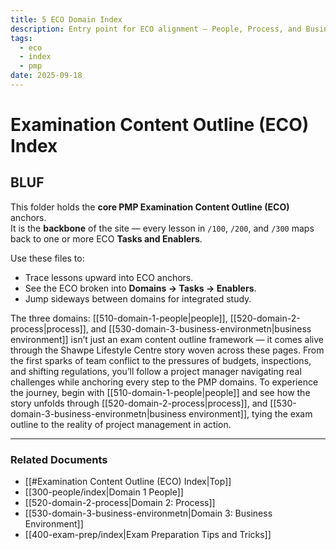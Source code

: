 ```yaml
---
title: 5 ECO Domain Index
description: Entry point for ECO alignment — People, Process, and Business Environment.
tags:
  - eco
  - index
  - pmp
date: 2025-09-18
---
```


# Examination Content Outline (ECO) Index

## BLUF
This folder holds the **core PMP Examination Content Outline (ECO)** anchors.  
It is the **backbone** of the site — every lesson in `/100`, `/200`, and `/300` maps back to one or more ECO **Tasks and Enablers**.

Use these files to:
- Trace lessons upward into ECO anchors.  
- See the ECO broken into **Domains → Tasks → Enablers**.  
- Jump sideways between domains for integrated study.

The three domains: [[510-domain-1-people|people]], [[520-domain-2-process|process]], and [[530-domain-3-business-environmetn|business environment]] isn’t just an exam content outline framework — it comes alive through the Shawpe Lifestyle Centre story woven across these pages. From the first sparks of team conflict to the pressures of budgets, inspections, and shifting regulations, you’ll follow a project manager navigating real challenges while anchoring every step to the PMP domains. To experience the journey, begin with [[510-domain-1-people|people]] and see how the story unfolds through [[520-domain-2-process|process]], and [[530-domain-3-business-environmetn|business environment]], tying the exam outline to the reality of project management in action.  

----
### Related Documents
- [[#Examination Content Outline (ECO) Index|Top]]
- [[300-people/index|Domain 1 People]]
- [[520-domain-2-process|Domain 2: Process]]  
- [[530-domain-3-business-environmetn|Domain 3: Business Environment]]  
- [[400-exam-prep/index|Exam Preparation Tips and Tricks]]
